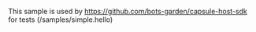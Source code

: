 This sample is used by https://github.com/bots-garden/capsule-host-sdk for tests (/samples/simple.hello)

